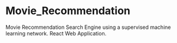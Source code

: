 # Movie_Recommendation
Movie Recommendation Search Engine using a supervised machine learning network. React Web Application.
